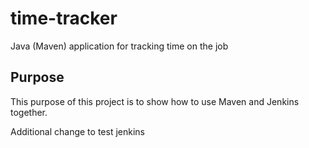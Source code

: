 # time-tracker
Java (Maven) application for tracking time on the job

## Purpose

This purpose of this project is to show how to use Maven and Jenkins together.

Additional change to test jenkins
